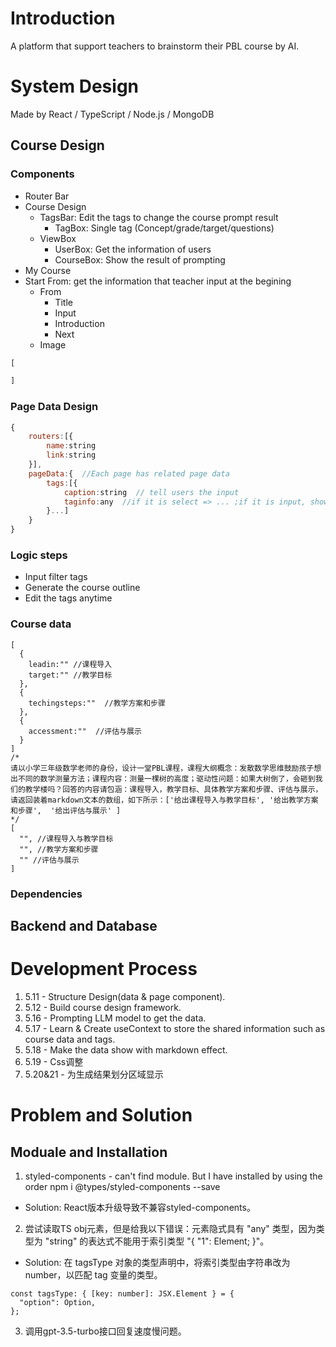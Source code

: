 # Introduction
A platform that support teachers to brainstorm their PBL course by AI.

# System Design
Made by React / TypeScript / Node.js / MongoDB

## Course Design
### Components
- Router Bar
- Course Design
  - TagsBar: Edit the tags to change the course prompt result
    - TagBox: Single tag (Concept/grade/target/questions)
  - ViewBox
    - UserBox: Get the information of users
    - CourseBox: Show the result of prompting
- My Course
- Start From: get the information that teacher input at the begining 
  - From
    - Title
    - Input
    - Introduction
    - Next
  - Image
```js
[

]
```
### Page Data Design
```js
{
    routers:[{
        name:string
        link:string
    }],
    pageData:{  //Each page has related page data
        tags:[{
            caption:string  // tell users the input
            taginfo:any  //if it is select => ... ;if it is input, show text 
        }...]
    }
}
```
### Logic steps
- Input filter tags
- Generate the course outline
- Edit the tags anytime

### Course data
```TS
[
  {
    leadin:"" //课程导入
    target:"" //教学目标
  },
  { 
    techingsteps:""  //教学方案和步骤
  },
  {
    accessment:""  //评估与展示
  }
]
/*
请以小学三年级数学老师的身份，设计一堂PBL课程，课程大纲概念：发散数学思维鼓励孩子想出不同的数学测量方法；课程内容：测量一棵树的高度；驱动性问题：如果大树倒了，会砸到我们的教学楼吗？回答的内容请包涵：课程导入，教学目标、具体教学方案和步骤、评估与展示，请返回装着markdown文本的数组，如下所示：['给出课程导入与教学目标', '给出教学方案和步骤',  '给出评估与展示' ]
*/
[
  "", //课程导入与教学目标
  "", //教学方案和步骤
  "" //评估与展示
]
```

### Dependencies

## Backend and Database


# Development Process
1. 5.11 - Structure Design(data & page component). 
2. 5.12 - Build course design framework.
3. 5.16 - Prompting LLM model to get the data. 
4. 5.17 - Learn & Create useContext to store the shared information such as course data and tags. 
5. 5.18 - Make the data show with markdown effect. 
6. 5.19 - Css调整
7. 5.20&21 - 为生成结果划分区域显示

# Problem and Solution
## Moduale and Installation
1. styled-components - can't find module. But I have installed by using the order npm i @types/styled-components --save
- Solution: React版本升级导致不兼容styled-components。
2. 尝试读取TS obj元素，但是给我以下错误：元素隐式具有 "any" 类型，因为类型为 "string" 的表达式不能用于索引类型 "{ "1": Element; }"。
- Solution: 在 tagsType 对象的类型声明中，将索引类型由字符串改为 number，以匹配 tag 变量的类型。
```JS
const tagsType: { [key: number]: JSX.Element } = {
  "option": Option,
};
``` 
3. 调用gpt-3.5-turbo接口回复速度慢问题。